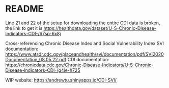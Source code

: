 # README
Line 21  and 22 of the setup for downloading the entire CDI data is broken, the link to get it is 
https://healthdata.gov/dataset/U-S-Chronic-Disease-Indicators-CDI-/67sp-6x8j

Cross-referencing Chronic Disease Index and Social Vulnerability Index
SVI documentation: https://www.atsdr.cdc.gov/placeandhealth/svi/documentation/pdf/SVI2020Documentation_08.05.22.pdf
CDI documentation: https://chronicdata.cdc.gov/Chronic-Disease-Indicators/U-S-Chronic-Disease-Indicators-CDI-/g4ie-h725


WIP website: https://andrewtu.shinyapps.io/CDI-SVI/

